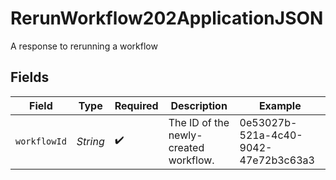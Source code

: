 # RerunWorkflow202ApplicationJSON

A response to rerunning a workflow


## Fields

| Field                                 | Type                                  | Required                              | Description                           | Example                               |
| ------------------------------------- | ------------------------------------- | ------------------------------------- | ------------------------------------- | ------------------------------------- |
| `workflowId`                          | *String*                              | :heavy_check_mark:                    | The ID of the newly-created workflow. | 0e53027b-521a-4c40-9042-47e72b3c63a3  |